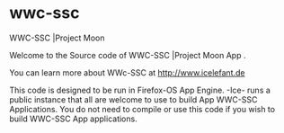 wwc-ssc
=======

WWC-SSC |Project Moon

Welcome to the Source code of WWC-SSC |Project Moon App .

You can learn more about WWc-SSC at http://www.icelefant.de

This code is designed to be run in Firefox-OS App Engine. 
-Ice- runs a public instance that all are welcome to use to build App WWC-SSC
Applications. You do not need to compile or use this code if you wish
to build WWC-SSC App applications.
